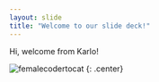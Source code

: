 ```yaml
---
layout: slide
title: "Welcome to our slide deck!"
---
```


Hi, welcome from Karlo!

![femalecodertocat](https://octodex.github.com/images/femalecodertocat.png)
{: .center}
